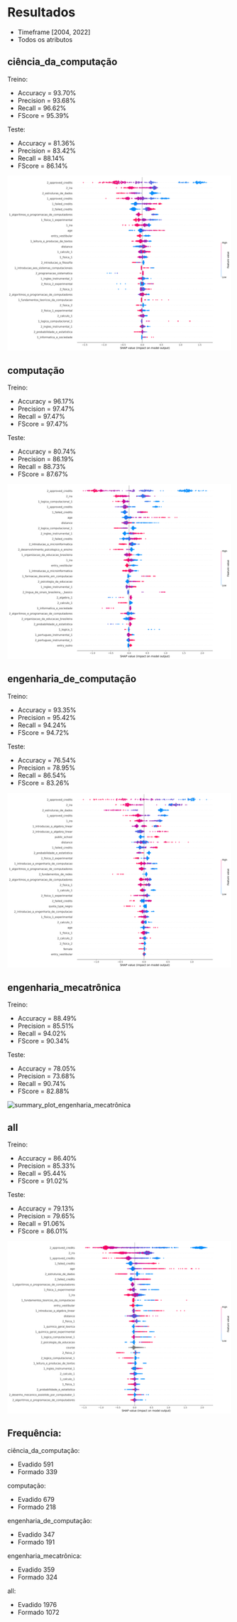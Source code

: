 # Resultados

* Timeframe [2004, 2022]
* Todos os atributos

## ciência_da_computação
Treino:
*   Accuracy = 93.70%
*   Precision = 93.68%
*   Recall = 96.62%
*   FScore = 95.39%

Teste:
*   Accuracy = 81.36%
*   Precision = 83.42%
*   Recall = 88.14%
*   FScore = 86.14%

![summary_plot_ciência_da_computação](summary_plot_ciência_da_computação.png)
## computação
Treino:
*   Accuracy = 96.17%
*   Precision = 97.47%
*   Recall = 97.47%
*   FScore = 97.47%

Teste:
*   Accuracy = 80.74%
*   Precision = 86.19%
*   Recall = 88.73%
*   FScore = 87.67%

![summary_plot_computação](summary_plot_computação.png)
## engenharia_de_computação
Treino:
*   Accuracy = 93.35%
*   Precision = 95.42%
*   Recall = 94.24%
*   FScore = 94.72%

Teste:
*   Accuracy = 76.54%
*   Precision = 78.95%
*   Recall = 86.54%
*   FScore = 83.26%

![summary_plot_engenharia_de_computação](summary_plot_engenharia_de_computação.png)
## engenharia_mecatrônica
Treino:
*   Accuracy = 88.49%
*   Precision = 85.51%
*   Recall = 94.02%
*   FScore = 90.34%

Teste:
*   Accuracy = 78.05%
*   Precision = 73.68%
*   Recall = 90.74%
*   FScore = 82.88%

![summary_plot_engenharia_mecatrônica](summary_plot_engenharia_mecatrônica.png)
## all
Treino:
*   Accuracy = 86.40%
*   Precision = 85.33%
*   Recall = 95.44%
*   FScore = 91.02%

Teste:
*   Accuracy = 79.13%
*   Precision = 79.65%
*   Recall = 91.06%
*   FScore = 86.01%

![summary_plot_all](summary_plot_all.png)


## Frequência:

ciência_da_computação:
* Evadido     591
* Formado     339

computação:
* Evadido     679
* Formado     218

engenharia_de_computação:
* Evadido     347
* Formado     191

engenharia_mecatrônica:
* Evadido     359
* Formado     324

all:
* Evadido     1976
* Formado     1072